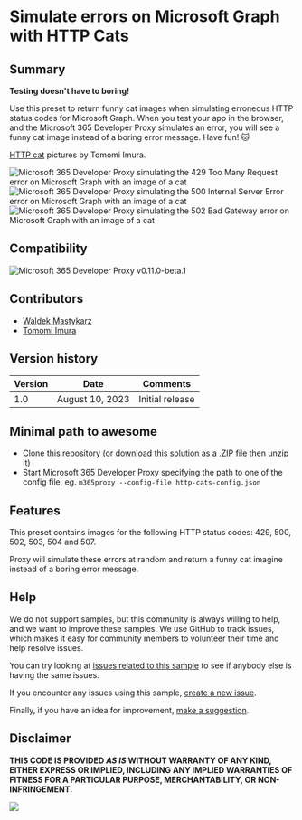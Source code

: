 # Simulate errors on Microsoft Graph with HTTP Cats

## Summary

**Testing doesn't have to boring!**

Use this preset to return funny cat images when simulating erroneous HTTP status codes for Microsoft Graph. When you test your app in the browser, and the Microsoft 365 Developer Proxy simulates an error, you will see a funny cat image instead of a boring error message. Have fun! 🐱

[HTTP cat](https://http.cat) pictures by Tomomi Imura.

![Microsoft 365 Developer Proxy simulating the 429 Too Many Request error on Microsoft Graph with an image of a cat](assets/429.png)
![Microsoft 365 Developer Proxy simulating the 500 Internal Server Error error on Microsoft Graph with an image of a cat](assets/500.png)
![Microsoft 365 Developer Proxy simulating the 502 Bad Gateway error on Microsoft Graph with an image of a cat](assets/502.png)

## Compatibility

![Microsoft 365 Developer Proxy v0.11.0-beta.1](https://img.shields.io/badge/m365proxy-v0.11.0--beta.1-green.svg)

## Contributors

- [Waldek Mastykarz](https://github.com/waldekmastykarz)
- [Tomomi Imura](https://github.com/girliemac)

## Version history

Version|Date|Comments
-------|----|--------
1.0|August 10, 2023|Initial release

## Minimal path to awesome

- Clone this repository (or [download this solution as a .ZIP file](https://pnp.github.io/download-partial/?url=https://github.com/pnp/proxy-samples/tree/main/samples/http-cats) then unzip it)
- Start Microsoft 365 Developer Proxy specifying the path to one of the config file, eg. `m365proxy --config-file http-cats-config.json`

## Features

This preset contains images for the following HTTP status codes: 429, 500, 502, 503, 504 and 507.

Proxy will simulate these errors at random and return a funny cat imagine instead of a boring error message.

## Help

We do not support samples, but this community is always willing to help, and we want to improve these samples. We use GitHub to track issues, which makes it easy for  community members to volunteer their time and help resolve issues.

You can try looking at [issues related to this sample](https://github.com/pnp/proxy-samples/issues?q=label%3A%22sample%3A%20http-cats%22) to see if anybody else is having the same issues.

If you encounter any issues using this sample, [create a new issue](https://github.com/pnp/proxy-samples/issues/new).

Finally, if you have an idea for improvement, [make a suggestion](https://github.com/pnp/proxy-samples/issues/new).

## Disclaimer

**THIS CODE IS PROVIDED *AS IS* WITHOUT WARRANTY OF ANY KIND, EITHER EXPRESS OR IMPLIED, INCLUDING ANY IMPLIED WARRANTIES OF FITNESS FOR A PARTICULAR PURPOSE, MERCHANTABILITY, OR NON-INFRINGEMENT.**

![](https://m365-visitor-stats.azurewebsites.net/proxy-samples/samples/http-cats)
